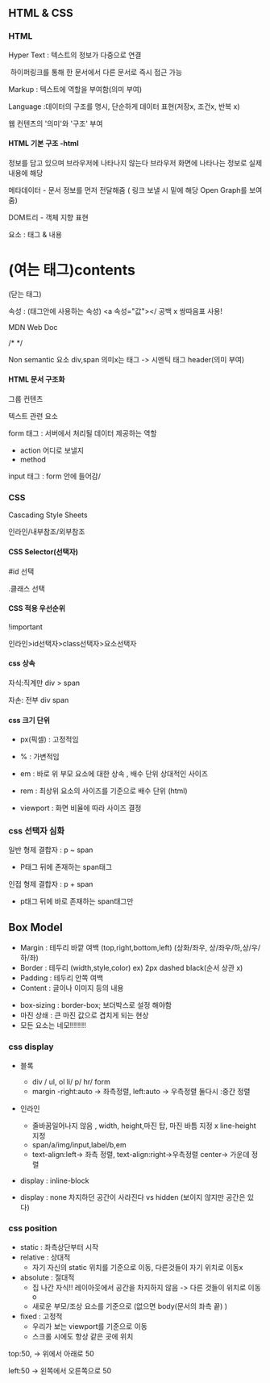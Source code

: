 ## HTML & CSS

### HTML

Hyper Text : 텍스트의 정보가 다중으로 연결 

​                       하이퍼링크를 통해 한 문서에서 다른 문서로 즉시 접근 가능

Markup : 텍스트에 역할을 부여함(의미 부여)

Language :데이터의 구조를 명시, 단순하게 데이터 표현(저장x, 조건x, 반복 x)

웹 컨텐츠의 '의미'와 '구조' 부여

 #### HTML 기본 구조 -html

<head> 정보를 담고 있으며 브라우저에 나타나지 않는다

<body> 브라우저 화면에 나타나는 정보로 실제 내용에 해당

메타데이터 - 문서 정보를 먼저 전달해줌 ( 링크 보낼 시 밑에 해당 Open Graph를 보여줌)

DOM트리 - 객체 지향 표현

요소 : 태그 & 내용 <h1>(여는 태그)contents</h1>(닫는 태그)

속성 : (태그안에 사용하는 속성) <a 속성="값"></ 공백 x 쌍따음표 사용!

MDN Web Doc

<!-- 주석 -->

/* */

Non semantic 요소 div,span 의미x는 태그  -> 시멘틱 태그  header(의미 부여)

#### HTML 문서 구조화

그룹 컨텐츠 

텍스트 관련 요소 

form 태그 : 서버에서 처리될 데이터 제공하는 역할

- action 어디로 보낼지
- method  

input 태그 : form 안에 들어감/ 

### CSS

Cascading Style Sheets

인라인/내부참조/외부참조

#### CSS Selector(선택자)

#id 선택

.클래스 선택

#### CSS 적용 우선순위

!important

인라인>id선택자>class선택자>요소선택자

#### css 상속

자식:직계만 div > span

자손: 전부 div span

#### css 크기 단위

- px(픽셀) : 고정적임
- % : 가변적임

- em : 바로 위 부모 요소에 대한 상속 , 배수 단위 상대적인 사이즈
- rem : 최상위 요소의 사이즈를 기준으로 배수 단위 (html)
- viewport : 화면 비율에 따라 사이즈 결정

### css 선택자 심화

일반 형제 결합자 : p ~ span 

- P태그 뒤에 존재하는 span태그 

인접 형제 결합자 : p + span

- p태그 뒤에 바로 존재하는 span태그만 

## Box Model

- Margin : 테두리 바깥 여백 (top,right,bottom,left) (상화/좌우, 상/좌우/하,상/우/하/좌)
- Border : 테두리 (width,style,color) ex) 2px dashed black(순서 상관 x)
- Padding : 테두리 안쪽 여백
- Content : 글이나 이미지 등의 내용 

* box-sizing : border-box;  보더박스로 설정 해야함
* 마진 상쇄 : 큰 마진 값으로 겹치게 되는 현상
* 모든 요소는 네모!!!!!!!!



### css display

- 블록
  - div / ul, ol li/ p/ hr/ form
  - margin -right:auto -> 좌측정렬, left:auto -> 우측정렬 둘다시 :중간 정렬
- 인라인
  - 줄바꿈일어나지 않음 , width, height,마진 탑, 마진 바틈 지정 x line-height 지정
  - span/a/img/input,label/b,em
  - text-align:left-> 좌측 정렬, text-align:right->우측정렬 center-> 가운데 정렬

- display : inline-block
- display : none 차지하던 공간이 사라진다 vs hidden (보이지 않지만 공간은 있다)



### css position

- static : 좌측상단부터 시작
- relative : 상대적
  - 자기 자신의 static 위치를 기준으로 이동, 다른것들이 자기 위치로 이동x
- absolute : 절대적
  - 집 나간 자식!! 레이아웃에서 공간을 차지하지 않음 -> 다른 것들이 위치로 이동 o
  - 새로운 부모/조상 요소를 기준으로 (없으면 body(문서의 좌측 끝) )
- fixed : 고정적
  - 우리가 보는 viewport를 기준으로 이동
  - 스크롤 시에도 항상 같은 곳에 위치

top:50, -> 위에서 아래로 50

left:50 -> 왼쪽에서 오른쪽으로 50

